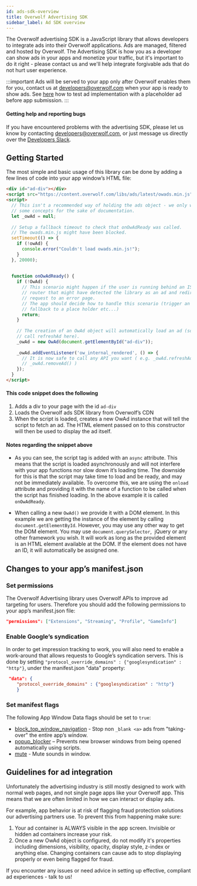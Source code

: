 ```yaml
---
id: ads-sdk-overview
title: Overwolf Advertising SDK
sidebar_label: Ad SDK overview
---
```


The Overwolf advertising SDK is a JavaScript library that allows developers to integrate ads into their Overwolf applications. Ads are managed, filtered and hosted by Overwolf. The Advertising SDK is how you as a developer can show ads in your apps and monetize your traffic, but it's important to do it right - please contact us and we'll help integrate forgivable ads that do not hurt user experience.

:::important
Ads will be served to your app only after Overwolf enables them for you, contact us at developers@overwolf.com when your app is ready to show ads. See [here](how-to-test-your-app#ads) how to test ad implementation with a placeholder ad before app submission.
:::

#### Getting help and reporting bugs

If you have encountered problems with the advertising SDK, please let us know by contacting developers@overwolf.com, or just message us directly over the [Developers Slack](http://overwolfdevs.slack.com).

## Getting Started

The most simple and basic usage of this library can be done by adding a few lines of code into your app window’s HTML file:

```html
<div id="ad-div"></div>
<script src="https://content.overwolf.com/libs/ads/latest/owads.min.js" async onload="onOwAdReady()"></script>
<script>
  // This isn't a recommended way of holding the ads object - we only want to demonstrate
  // some concepts for the sake of documentation.
  let _owAd = null;
 
  // Setup a fallback timeout to check that onOwAdReady was called.
  // The owads.min.js might have been blocked.
  setTimeout(() => {
    if (!owAd) {
      console.error("Couldn't load owads.min.js!");
    }
  }, 20000);
 
 
  function onOwAdReady() {
    if (!OwAd) {
      // This scenario might happen if the user is running behind an ISP/public 
      // router that might have detected the library as an ad and redirected the
      // request to an error page.
      // The app should decide how to handle this scenario (trigger an event, 
      // fallback to a place holder etc...)
      return;
    }
 
    // The creation of an OwAd object will automatically load an ad (so no need to
    // call refreshAd here).
    _owAd = new OwAd(document.getElementById("ad-div"));
 
    _owAd.addEventListener('ow_internal_rendered', () => {
      // It is now safe to call any API you want ( e.g. _owAd.refreshAd() or 
      // _owAd.removeAd() )
    });
  }
</script>
```

#### This code snippet does the following

1. Adds a div to your page with the id `ad-div`
2. Loads the Overwolf ads SDK library from Overwolf’s CDN
3. When the script is loaded, creates a new OwAd instance that will tell the script to fetch an ad. The HTML element passed on to this constructor will then be used to display the ad itself.

#### Notes regarding the snippet above

* As you can see, the script tag is added with an `async` attribute. This means that the script is loaded asynchronously and will not interfere with your app functions nor slow down it’s loading time. The downside for this is that the script may take time to load and be ready, and may not be immediately available. To overcome this, we are using the `onload` attribute and providing it with the name of a function to be called when the script has finished loading. In the above example it is called `onOwAdReady`.

*   When calling a new `OwAd()` we provide it with a DOM element. In this example we are getting the instance of the element by calling `document.getElementById`. However, you may use any other way to get the DOM element. You may use `document.querySelector`,  jQuery or any other framework you wish. It will work as long as the provided element is an HTML element available at the DOM. If the element does not have an ID, it will automatically be assigned one.

## Changes to your app’s manifest.json

### Set permissions

The Overwolf Advertising library uses Overwolf APIs to improve ad targeting for users. Therefore you should add the following permissions to your app’s manifest.json file:

```json
"permissions": ["Extensions", "Streaming", "Profile", "GameInfo"]
 ```
### Enable Google’s syndication

In order to get impression tracking to work, you will also need to enable a work-around that allows requests to Google’s syndication servers. This is done by setting `"protocol_override_domains" : {"googlesyndication" : "http"}`, under the manifest.json "data" property:
 
```json
 "data": {    
    "protocol_override_domains" : {"googlesyndication" : "http"}
    }
 ```

### Set manifest flags

The following App Window Data flags should be set to `true`:

* [block_top_window_navigation](../api/manifest-json#windows-block_top_window_navigation) -  Stop non `_blank <a>` ads from "taking-over" the entire app’s window.
* [popup_blocker](../api/manifest-json#popup_blocker) – Prevents new browser windows from being opened automatically using scripts.
* [mute](../api/manifest-json#windows-mute) - Mute sounds in window.

## Guidelines for ad integration

Unfortunately the advertising industry is still mostly designed to work with normal web pages, and not single page apps like your Overwolf app. This means that we are often limited in how we can interact or display ads. 

For example, app behavior is at risk of flagging fraud protection solutions our advertising partners use. To prevent this from happening make sure:

1) Your ad container is ALWAYS visible in the app screen. Invisible or hidden ad containers increase your risk. 
2) Once a new OwAd object is configured, do not modify it's properties including dimensions, visibility, opacity, display style, z-index or anything else. Changing containers can cause ads to stop displaying properly or even being flagged for fraud. 

If you encounter any issues or need advice in setting up effective, compliant ad experiences - talk to us!
